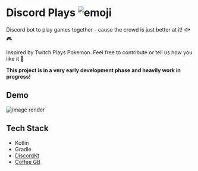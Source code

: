 # Discord Plays ![emoji](https://i.imgur.com/Hs2Wohm.png)

Discord bot to play games together - cause the crowd is just better at it! 🐟🎮

Inspired by Twitch Plays Pokemon. Feel free to contribute or tell us how you like it 🤙

**This project is in a very early development phase and heavily work in progress!**

## Demo

![image render](https://i.imgur.com/8RQE8M5.gif)

## Tech Stack

* Kotlin
* Gradle
* [DiscordKt](https://github.com/DiscordKt/DiscordKt)
* [Coffee GB](https://github.com/trekawek/coffee-gb)
